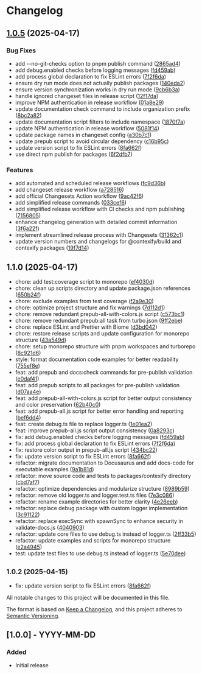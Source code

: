 # Changelog

## [1.0.5](https://github.com/teomyth/contexify/compare/v1.0.1...v1.0.5) (2025-04-17)


### Bug Fixes

* add --no-git-checks option to pnpm publish command ([2865ad4](https://github.com/teomyth/contexify/commit/2865ad49badeca263acdcc3a8dd3c7af98ea6c60))
* add debug.enabled checks before logging messages ([fd459ab](https://github.com/teomyth/contexify/commit/fd459ab8b9a55b6f3b132e8b28029904816cb8dd))
* add process global declaration to fix ESLint errors ([7f2f6da](https://github.com/teomyth/contexify/commit/7f2f6dad231e0b47eee20a9d62be79de92792670))
* ensure dry run mode does not actually publish packages ([140eda2](https://github.com/teomyth/contexify/commit/140eda2e12b08a684299ab5efd6fae271885c745))
* ensure version synchronization works in dry run mode ([9cb6b3a](https://github.com/teomyth/contexify/commit/9cb6b3ae31045e00e9e064c73a5d950a5138d14d))
* handle ignored changeset files in release script ([12f17da](https://github.com/teomyth/contexify/commit/12f17da58fdef9480b43b4c84976b4ca6971d4c2))
* improve NPM authentication in release workflow ([01a8e29](https://github.com/teomyth/contexify/commit/01a8e29ba9a0010f60aabcc5ef10c6d49d50d04d))
* update documentation check command to include organization prefix ([8bc2a82](https://github.com/teomyth/contexify/commit/8bc2a82f6383ac9d7ce3bd6c92865a37088c84db))
* update documentation script filters to include namespace ([1870f7a](https://github.com/teomyth/contexify/commit/1870f7a2333e28f23a8bd439ebaad3b829258c6c))
* update NPM authentication in release workflow ([5081f14](https://github.com/teomyth/contexify/commit/5081f1427f6eeef9fe6fdf2b1b338ebeceb61604))
* update package names in changeset config ([a30b7c1](https://github.com/teomyth/contexify/commit/a30b7c159cfc9fcbda38a82032676bd1c041a088))
* update prepub script to avoid circular dependency ([c16b95c](https://github.com/teomyth/contexify/commit/c16b95c44a57411ec60a4c5b49cef36e62b0333e))
* update version script to fix ESLint errors ([8fa662f](https://github.com/teomyth/contexify/commit/8fa662fd703c251cdd4fdc7e6e04ebfd13fc4da0))
* use direct npm publish for packages ([6f2dfb7](https://github.com/teomyth/contexify/commit/6f2dfb705c1cc530ebbc645bfdc5fbfdc498cf49))


### Features

* add automated and scheduled release workflows ([fc9d36b](https://github.com/teomyth/contexify/commit/fc9d36b1806b2d2a374ceca49944b3ae7a73eedd))
* add changeset release workflow ([a728516](https://github.com/teomyth/contexify/commit/a7285162b947de59ec64fe7c728b5ad0cc2b08eb))
* add official Changesets Action workflow ([9ac42f6](https://github.com/teomyth/contexify/commit/9ac42f696be6125e562bcbd6762e26029c619e00))
* add simplified release commands ([033cef6](https://github.com/teomyth/contexify/commit/033cef65202783b4dde677b6b0a2f523fb6157aa))
* add simplified release workflow with CI checks and npm publishing ([7156805](https://github.com/teomyth/contexify/commit/7156805ccfdd5793b76847783cdac8136a57f8f0))
* enhance changelog generation with detailed commit information ([3f6a22f](https://github.com/teomyth/contexify/commit/3f6a22ffa2354cb2ebe7e2016e1d002a0ee51231))
* implement streamlined release process with Changesets ([31362c1](https://github.com/teomyth/contexify/commit/31362c119ada378e6ff736bbd975808d0bc0bf6b))
* update version numbers and changelogs for @contexify/build and contexify packages ([19f7d14](https://github.com/teomyth/contexify/commit/19f7d14b292e9481786bcbd27bd86fad98ee59c2))

## 1.1.0 (2025-04-17)

* chore: add test:coverage script to monorepo ([ef4030d](https://github.com/teomyth/contexify/commit/ef4030d))
* chore: clean up scripts directory and update package.json references ([650b24f](https://github.com/teomyth/contexify/commit/650b24f))
* chore: exclude examples from test coverage ([f2a9e30](https://github.com/teomyth/contexify/commit/f2a9e30))
* chore: optimize project structure and fix warnings ([7d112d1](https://github.com/teomyth/contexify/commit/7d112d1))
* chore: remove redundant prepub-all-with-colors.js script ([c573bc1](https://github.com/teomyth/contexify/commit/c573bc1))
* chore: remove redundant prepub:all task from turbo.json ([9ff2ebe](https://github.com/teomyth/contexify/commit/9ff2ebe))
* chore: replace ESLint and Prettier with Biome ([d3bd042](https://github.com/teomyth/contexify/commit/d3bd042))
* chore: restore release scripts and update configuration for monorepo structure ([43a549d](https://github.com/teomyth/contexify/commit/43a549d))
* chore: setup monorepo structure with pnpm workspaces and turborepo ([8c921d6](https://github.com/teomyth/contexify/commit/8c921d6))
* style: format documentation code examples for better readability ([755ef8e](https://github.com/teomyth/contexify/commit/755ef8e))
* feat: add prepub and docs:check commands for pre-publish validation ([e0daf41](https://github.com/teomyth/contexify/commit/e0daf41))
* feat: add prepub scripts to all packages for pre-publish validation ([d07aa4e](https://github.com/teomyth/contexify/commit/d07aa4e))
* feat: add prepub-all-with-colors.js script for better output consistency and color preservation ([62b40c0](https://github.com/teomyth/contexify/commit/62b40c0))
* feat: add prepub-all.js script for better error handling and reporting ([bef6dd4](https://github.com/teomyth/contexify/commit/bef6dd4))
* feat: create debug.ts file to replace logger.ts ([1e01ea2](https://github.com/teomyth/contexify/commit/1e01ea2))
* feat: improve prepub-all.js script output consistency ([0a8293c](https://github.com/teomyth/contexify/commit/0a8293c))
* fix: add debug.enabled checks before logging messages ([fd459ab](https://github.com/teomyth/contexify/commit/fd459ab))
* fix: add process global declaration to fix ESLint errors ([7f2f6da](https://github.com/teomyth/contexify/commit/7f2f6da))
* fix: restore color output in prepub-all.js script ([434bc22](https://github.com/teomyth/contexify/commit/434bc22))
* fix: update version script to fix ESLint errors ([8fa662f](https://github.com/teomyth/contexify/commit/8fa662f))
* refactor: migrate documentation to Docusaurus and add docs-code for executable examples ([9a1b81d](https://github.com/teomyth/contexify/commit/9a1b81d))
* refactor: move source code and tests to packages/contexify directory ([cbd7af7](https://github.com/teomyth/contexify/commit/cbd7af7))
* refactor: optimize dependencies and modularize structure ([8989b59](https://github.com/teomyth/contexify/commit/8989b59))
* refactor: remove old logger.ts and logger.test.ts files ([7e3c086](https://github.com/teomyth/contexify/commit/7e3c086))
* refactor: rename example directories for better clarity ([4e26eeb](https://github.com/teomyth/contexify/commit/4e26eeb))
* refactor: replace debug package with custom logger implementation ([3c91122](https://github.com/teomyth/contexify/commit/3c91122))
* refactor: replace execSync with spawnSync to enhance security in validate-docs.js ([4040903](https://github.com/teomyth/contexify/commit/4040903))
* refactor: update core files to use debug.ts instead of logger.ts ([2ff33b5](https://github.com/teomyth/contexify/commit/2ff33b5))
* refactor: update examples and scripts for monorepo structure ([e2a4945](https://github.com/teomyth/contexify/commit/e2a4945))
* test: update test files to use debug.ts instead of logger.ts ([5e70dee](https://github.com/teomyth/contexify/commit/5e70dee))

## <small>1.0.2 (2025-04-15)</small>

* fix: update version script to fix ESLint errors ([8fa662f](https://github.com/teomyth/contexify/commit/8fa662f))

All notable changes to this project will be documented in this file.

The format is based on [Keep a Changelog](https://keepachangelog.com/en/1.0.0/),
and this project adheres to [Semantic Versioning](https://semver.org/spec/v2.0.0.html).

## [1.0.0] - YYYY-MM-DD

### Added

- Initial release
